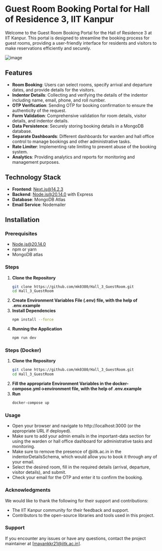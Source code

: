 # Guest Room Booking Portal for Hall of Residence 3, IIT Kanpur

Welcome to the Guest Room Booking Portal for the Hall of Residence 3 at IIT Kanpur. This portal is designed to streamline the booking process for guest rooms, providing a user-friendly interface for residents and visitors to make reservations efficiently and securely.

![image](https://github.com/mk0380/Hall_3_GuestRoom/assets/123063925/d0369d7e-6704-42a2-bbf8-d9a9c18fd27d)


## Features

- **Room Booking**: Users can select rooms, specify arrival and departure dates, and provide details for the visitors.
- **Indentor Details**: Collecting and verifying the details of the indentor including name, email, phone, and roll number.
- **OTP Verification**: Sending OTP for booking confirmation to ensure the authenticity of the request.
- **Form Validation**: Comprehensive validation for room details, visitor details, and indentor details.
- **Data Persistence**: Securely storing booking details in a MongoDB database.
- **Separate Dashboards**: Different dashboards for warden and hall office control to manage bookings and other administrative tasks.
- **Rate Limiter**: Implementing rate limiting to prevent abuse of the booking system.
- **Analytics**: Providing analytics and reports for monitoring and management purposes.

  
## Technology Stack

- **Frontend**: Next.js@14.2.3
- **Backend**: Node.js@20.14.0 with Express
- **Database**: MongoDB Atlas
- **Email Service**: Nodemailer


## Installation

### Prerequisites

- Node.js@20.14.0
- npm or yarn
- MongoDB atlas

### Steps

1. **Clone the Repository**
   ```bash
   git clone https://github.com/mk0380/Hall_3_GuestRoom.git
   cd Hall_3_GuestRoom
2. **Create Environment Variables File (.env) file, with the help of .env.example**
3. **Install Dependencies**
   ```bash
   npm install --force
4. **Running the Application**
   ```bash
   npm run dev

### Steps (Docker)

1. **Clone the Repository**
   ```bash
   git clone https://github.com/mk0380/Hall_3_GuestRoom.git
   cd Hall_3_GuestRoom
2. **Fill the appropriate Environment Variables in the docker-compose.yml->environment file, with the help of .env.example**
3. **Run**
   ```bash
   docker-compose up

### Usage

- Open your browser and navigate to http://localhost:3000 (or the appropriate URL if deployed).
- Make sure to add your admin emails in the important-data section for using the warden or hall office dashboard for administrative tasks and monitoring.
- Make sure to remove the presence of @iitk.ac.in in the indentorDetailsSchema, which would allow you to book it through any of your email.
- Select the desired room, fill in the required details (arrival, departure, visitor details), and submit.
- Check your email for the OTP and enter it to confirm the booking.

### Acknowledgments
We would like to thank the following for their support and contributions:
- The IIT Kanpur community for their feedback and support.
- Contributors to the open-source libraries and tools used in this project.

### Support
  If you encounter any issues or have any questions, contact the project maintainer at [mayankkr21@iitk.ac.in].

